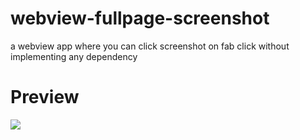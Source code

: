 # webview-fullpage-screenshot
a webview app where you can click screenshot on fab click without implementing any dependency 

<h1>Preview</h1>

<img src="kuttahaitu/webview-fullpage-screenshot/ScreenShots/Screenshot_2023-01-10-10-09-18-939_com.example.wfpss.jpg"></img>
